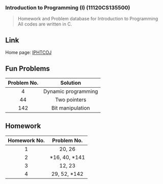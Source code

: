 ### Introduction to Programming (I) (11120CS135500)

> Homework and Problem database for Introduction to Programming  
> All codes are written in C.

## Link

Home page: [IPHTCOJ](http://140.114.85.195/)

## Fun Problems

|Problem No.|Solution           |
|:---------:|:-----------------:|
|4          |Dynamic programming|
|44         |Two pointers       |
|142        |Bit manipulation   |

## Homework

|Homework No.|Problem No.  |
|:----------:|:-----------:|
|1           |20, 26       |
|2           |*16, 40, *141|
|3           |12, 23       |
|4           |29, 52, *142 |